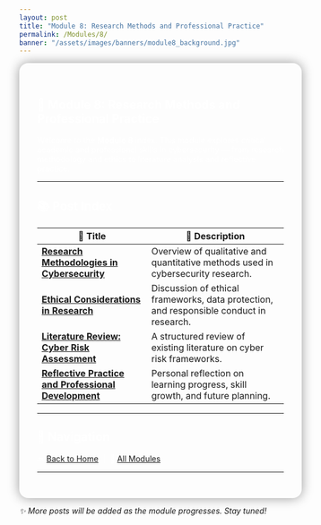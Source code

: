 ```yaml
---
layout: post
title: "Module 8: Research Methods and Professional Practice"
permalink: /Modules/8/
banner: "/assets/images/banners/module8_background.jpg"
---
```


<section style="background-image: url('/assets/images/banners/module8_background.jpg'); background-size: cover; padding: 2rem; color: white; border-radius: 1rem; box-shadow: 0 0 20px rgba(0,0,0,0.4);">

# 🧪 Module 8: Research Methods and Professional Practice

Welcome to the **Module 8** index. This module explores critical academic and professional skills in cybersecurity — from research methodology and ethics to literature analysis and reflective practice.

---

## 📚 Post Index

| 📄 Title | 📝 Description |
|---------|----------------|
| [**Research Methodologies in Cybersecurity**](./Research_Methodologies.md) | Overview of qualitative and quantitative methods used in cybersecurity research. |
| [**Ethical Considerations in Research**](./Ethical_Considerations.md) | Discussion of ethical frameworks, data protection, and responsible conduct in research. |
| [**Literature Review: Cyber Risk Assessment**](./Literature_Review_Cyber_Risk.md) | A structured review of existing literature on cyber risk frameworks. |
| [**Reflective Practice and Professional Development**](./Reflective_Practice.md) | Personal reflection on learning progress, skill growth, and future planning. |

---

## 🧭 Navigation

🔙 [Back to Home](/) &nbsp;|&nbsp; 🔗 [All Modules](/categories.html)

---

</section>

*✨ More posts will be added as the module progresses. Stay tuned!*
